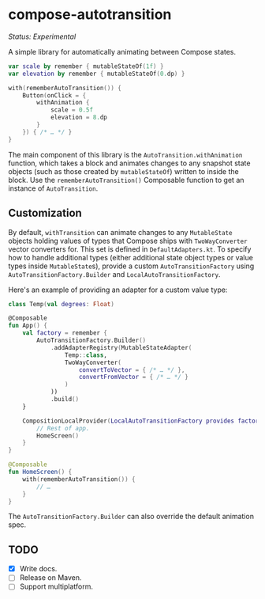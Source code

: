 # compose-autotransition

_Status: Experimental_

A simple library for automatically animating between Compose states.

```kotlin
var scale by remember { mutableStateOf(1f) }
var elevation by remember { mutableStateOf(0.dp) }

with(rememberAutoTransition()) {
    Button(onClick = {
        withAnimation {
            scale = 0.5f
            elevation = 8.dp
        }
    }) { /* … */ }
}
```

The main component of this library is the `AutoTransition.withAnimation` function, which takes a
block and animates changes to any snapshot state objects (such as those created by `mutableStateOf`)
written to inside the block. Use the `rememberAutoTransition()` Composable function to get an
instance of `AutoTransition`.

## Customization

By default, `withTransition` can animate changes to any `MutableState` objects holding values of
types that Compose ships with `TwoWayConverter` vector converters for. This set is defined in
`DefaultAdapters.kt`. To specify how to handle additional types (either additional state object
types or value types inside `MutableState`s), provide a custom `AutoTransitionFactory` using
`AutoTransitionFactory.Builder` and `LocalAutoTransitionFactory`.

Here's an example of providing an adapter for a custom value type:

```kotlin
class Temp(val degrees: Float)

@Composable
fun App() {
    val factory = remember {
        AutoTransitionFactory.Builder()
            .addAdapterRegistry(MutableStateAdapter(
                Temp::class,
                TwoWayConverter(
                    convertToVector = { /* … */ },
                    convertFromVector = { /* … */ }
                )
            ))
            .build()
    }

    CompositionLocalProvider(LocalAutoTransitionFactory provides factory) {
        // Rest of app.
        HomeScreen()
    }
}

@Composable
fun HomeScreen() {
    with(rememberAutoTransition()) {
        // …
    }
}
```

The `AutoTransitionFactory.Builder` can also override the default animation spec.

## TODO

- [x] Write docs.
- [ ] Release on Maven.
- [ ] Support multiplatform.